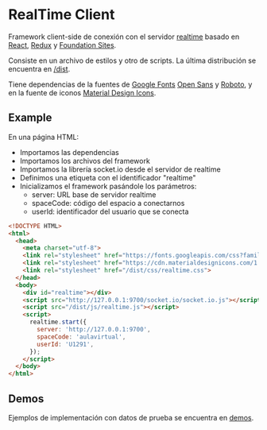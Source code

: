 # RealTime Client

Framework client-side de conexión con el servidor [realtime](https://github.com/calumet/realtime)
basado en [React](https://facebook.github.io/react), [Redux](http://redux.js.org) y [Foundation Sites](http://foundation.zurb.com/sites.html).

Consiste en un archivo de estilos y otro de scripts. La última distribución se encuentra en [/dist](../dist).

Tiene dependencias de la fuentes de [Google Fonts](http://fonts.google.com)
[Open Sans](https://fonts.google.com/specimen/Open+Sans) y [Roboto](https://fonts.google.com/specimen/Roboto), y
en la fuente de iconos [Material Design Icons](http://materialdesignicons.com).

## Example

En una página HTML:

- Importamos las dependencias
- Importamos los archivos del framework
- Importamos la librería socket.io desde el servidor de realtime
- Definimos una etiqueta con el identificador "realtime"
- Inicializamos el framework pasándole los parámetros:
    - server: URL base de servidor realtime
    - spaceCode: código del espacio a conectarnos
    - userId: identificador del usuario que se conecta

```html
<!DOCTYPE HTML>
<html>
  <head>
    <meta charset="utf-8">
    <link rel="stylesheet" href="https://fonts.googleapis.com/css?family=Open+Sans:400,400i,700,700i|Roboto:400,400i,700,700i">
    <link rel="stylesheet" href="https://cdn.materialdesignicons.com/1.8.36/css/materialdesignicons.min.css">
    <link rel="stylesheet" href="/dist/css/realtime.css">
  </head>
  <body>
    <div id="realtime"></div>
    <script src="http://127.0.0.1:9700/socket.io/socket.io.js"></script>
    <script src="/dist/js/realtime.js"></script>
    <script>
      realtime.start({
        server: 'http://127.0.0.1:9700',
        spaceCode: 'aulavirtual',
        userId: 'U1291',
      });
    </script>
  </body>
</html>
```

## Demos

Ejemplos de implementación con datos de prueba se encuentra en [demos](../demos).

